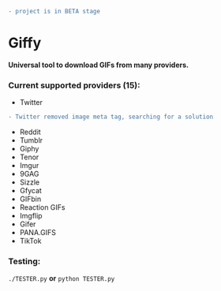 ```diff
- project is in BETA stage
```

# Giffy
**Universal tool to download GIFs from many providers.**

### Current supported providers (15):
  - Twitter
  ```diff
  - Twitter removed image meta tag, searching for a solution
  ```
  - Reddit
  - Tumblr
  - Giphy
  - Tenor
  - Imgur
  - 9GAG
  - Sizzle
  - Gfycat
  - GIFbin
  - Reaction GIFs
  - Imgflip
  - Gifer
  - PANA.GIFS
  - TikTok

### Testing:
`./TESTER.py` **or** `python TESTER.py`
